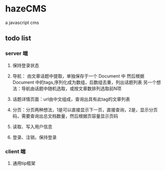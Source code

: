 # hazeCMS
a javascript cms

## todo list

### server 端
1. 保持登录状态

2. 导航：
由文章话题中提取，单独保存于一个 Document 中
然后根据 Document 中的tags,序列化成为数组，后数组去重，列出话题列表
另一个想法：导航由话题中随机选取，或按文章数排列选取前N项

3. 话题详情页面：url由中文组成，查询出具有此tag的文章列表

4. 分页：分页两种想法，1是可以直接显示下一页，直接查询，2是，显示分页码，需要查询出总文档数量，然后根据页容量显示页码

5. 读取、写入用户信息

6. 登录、注销，保持登录

### client 端
1. 通用tip框架